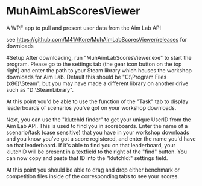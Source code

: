 # MuhAimLabScoresViewer
A WPF app to pull and present user data from the Aim Lab API


see https://github.com/M41AKore/MuhAimLabScoresViewer/releases for downloads




#Setup
After downloading, run "MuhAimLabScoresViewer.exe" to start the program.
Please go to the settings tab (the gear icon button on the top right) and enter the path 
to your Steam library which houses the workshop downloads for Aim Lab.
Default this should be "C:\Program Files (x86)\Steam\", but you may have made a different library 
on another drive such as "D:\SteamLibrary".

At this point you'd be able to use the function of the "Task" tab to display leaderboards of scenarios 
you've got on your workshop downloads.

Next, you can use the "klutchId finder" to get your unique UserID from the Aim Lab API.
This is used to find you in scoreboards.
Enter the name of a scenario/task (case sensitive) that you have in your workshop downloads and 
you know you've got a score registered, and enter the name you'd have on that leaderboard.
If it's able to find you on that leaderboard, your klutchID will be present in a textfield to the right of the "find" button.
You can now copy and paste that ID into the "klutchId:" settings field.

At this point you should be able to drag and drop either benchmark or competition files inside of the corresponding tabs to see your scores.
